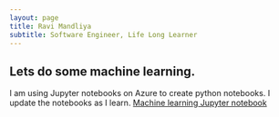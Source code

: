 ```yaml
---
layout: page
title: Ravi Mandliya
subtitle: Software Engineer, Life Long Learner
---
```


## Lets do some machine learning.

I am using Jupyter notebooks on Azure to create python notebooks. I update the notebooks as I learn. [Machine learning Jupyter notebook](https://notebooks.azure.com/library/mlprac)
